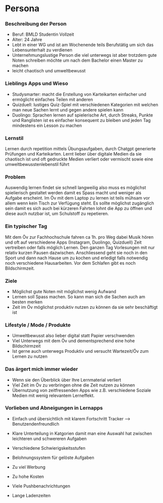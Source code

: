 # Persona

### Beschreibung der Person
- Beruf: BMLD Studentin Vollzeit
- Alter: 24 Jahre
- Lebt in einer WG und ist am Wochenende teils Berufstätig um sich das Lebensunterhalt zu verdienen
- Unternehmungslustige Person die viel unterwegs ist aber trotzdem gute Noten schreiben möchte um nach dem Bachelor einen Master zu machen
- leicht chaotisch und umweltbewusst

### Lieblings Apps und Wieso 
- Studysmarter: macht die Erstellung von Karteikarten einfacher und ermöglicht einfaches Teilen mit anderen
- Quizduell: lustiges Quiz-Spiel mit verschiedenen Kategorien mit welchen man neue Sachen lernt und gegen andere spielen kann
- Duolingo: Sprachen lernen auf spielerische Art, durch Streaks, Punkte und Ranglisten ist es einfacher konsequent zu bleiben und jeden Tag mindestens ein Lesson zu machen

### Lernstil 
Lernen durch repetition mittels Übungsaufgaben, durch Chatgpt generierte Prüfungen und Karteikarten. 
Lernt lieber über digitale Medien da sie chaotisch ist und oft gedruckte Medien verliert oder vermischt sowie eine umweltbewusstenlebenstil führt

### Problem
Auswendig lernen findet sie schnell langweilig also muss es möglichst spielierisch gestaltet werden damit es Spass macht und weniger als Aufgabe erscheint.
Im Öv mit dem Laptop zu lernen ist teils mühsam vor allem wenn kein Tisch zur Verfügung steht. Es sollte möglichst zugänglich sein damit es sich auch bei kürzeren Fahrten lohnt die App zu öffnen und diese auch nutzbar ist, um Schulstoff zu repetieren.

### Ein typischer Tag
Mit dem Öv zur Fachhochschule fahren ca 1h. pro Weg dabei Musik hören und oft auf verschiedene Apps (Instagram, Duolingo, Quizduell) Zeit vertreiben oder falls möglich Lernen. Den ganzen Tag Vorlesungen mit nur relativ kurzen Pausen dazwischen. Anschliessend geht sie noch in den Sport und dann nach Hause um zu kochen und erledigt falls notwendig noch verschiedene Hausarbeiten. Vor dem Schlafen gibt es noch Bildschirmzeit. 
    

### Ziele
- Möglichst gute Noten mit möglichst wenig Aufwand 
- Lernen soll Spass machen. So kann man sich die Sachen auch am besten merken
- Zeit im Öv möglichst produktiv nutzen zu können da sie sehr beschäftigt ist
  
### Lifestyle / Mode / Produkte
- Umweltbewusst also lieber digital statt Papier verschwenden
- Viel Unterwegs mit dem Öv und dementsprechend eine hohe Bildschirmzeit
- Ist gerne auch unterwegs Produktiv und versucht Wartezeit/Öv zum Lernen zu nutzen
  
### Das ärgert mich immer wieder
- Wenn sie den Überblick über Ihre Lernmaterial verliert
- Viel Zeit im Öv zu verbringen ohne die Zeit nutzen zu können
- Übernutzung von zeitfressenden Apps wie z.B. verschiedene Soziale Medien mit wenig relevantem Lerneffekt.

### Vorlieben und Abneigungen in Lernapps
- Einfach und übersichtlich mit klarem Fortschritt Tracker --> Benutzendenfreundlich
- Klare Unterteilung in Katgorien damit man eine Auswahl hat zwischen leichteren und schwereren Aufgaben
- Verschiedene Schwierigskeitsstufen
- Belohnungssystem für gelöste Aufgaben

- Zu viel Werbung
- Zu hohe Kosten
- Viele Pushbenachrichtungen
- Lange Ladenzeiten


